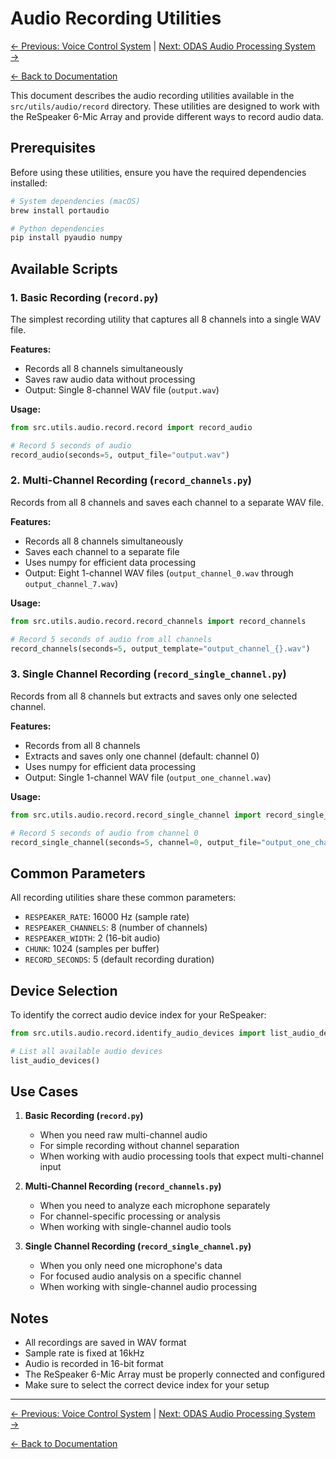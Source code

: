 # Audio Recording Utilities

[← Previous: Voice Control System](voice_control_system.md) | [Next: ODAS Audio Processing System →](../odas/odas_audio_processing.md)

[← Back to Documentation](../README.md)

This document describes the audio recording utilities available in the `src/utils/audio/record` directory. These utilities are designed to work with the ReSpeaker 6-Mic Array and provide different ways to record audio data.

## Prerequisites

Before using these utilities, ensure you have the required dependencies installed:

```bash
# System dependencies (macOS)
brew install portaudio

# Python dependencies
pip install pyaudio numpy
```

## Available Scripts

### 1. Basic Recording (`record.py`)

The simplest recording utility that captures all 8 channels into a single WAV file.

**Features:**
- Records all 8 channels simultaneously
- Saves raw audio data without processing
- Output: Single 8-channel WAV file (`output.wav`)

**Usage:**
```python
from src.utils.audio.record.record import record_audio

# Record 5 seconds of audio
record_audio(seconds=5, output_file="output.wav")
```

### 2. Multi-Channel Recording (`record_channels.py`)

Records from all 8 channels and saves each channel to a separate WAV file.

**Features:**
- Records all 8 channels simultaneously
- Saves each channel to a separate file
- Uses numpy for efficient data processing
- Output: Eight 1-channel WAV files (`output_channel_0.wav` through `output_channel_7.wav`)

**Usage:**
```python
from src.utils.audio.record.record_channels import record_channels

# Record 5 seconds of audio from all channels
record_channels(seconds=5, output_template="output_channel_{}.wav")
```

### 3. Single Channel Recording (`record_single_channel.py`)

Records from all 8 channels but extracts and saves only one selected channel.

**Features:**
- Records from all 8 channels
- Extracts and saves only one channel (default: channel 0)
- Uses numpy for efficient data processing
- Output: Single 1-channel WAV file (`output_one_channel.wav`)

**Usage:**
```python
from src.utils.audio.record.record_single_channel import record_single_channel

# Record 5 seconds of audio from channel 0
record_single_channel(seconds=5, channel=0, output_file="output_one_channel.wav")
```

## Common Parameters

All recording utilities share these common parameters:

- `RESPEAKER_RATE`: 16000 Hz (sample rate)
- `RESPEAKER_CHANNELS`: 8 (number of channels)
- `RESPEAKER_WIDTH`: 2 (16-bit audio)
- `CHUNK`: 1024 (samples per buffer)
- `RECORD_SECONDS`: 5 (default recording duration)

## Device Selection

To identify the correct audio device index for your ReSpeaker:

```python
from src.utils.audio.record.identify_audio_devices import list_audio_devices

# List all available audio devices
list_audio_devices()
```

## Use Cases

1. **Basic Recording (`record.py`)**
   - When you need raw multi-channel audio
   - For simple recording without channel separation
   - When working with audio processing tools that expect multi-channel input

2. **Multi-Channel Recording (`record_channels.py`)**
   - When you need to analyze each microphone separately
   - For channel-specific processing or analysis
   - When working with single-channel audio tools

3. **Single Channel Recording (`record_single_channel.py`)**
   - When you only need one microphone's data
   - For focused audio analysis on a specific channel
   - When working with single-channel audio processing

## Notes

- All recordings are saved in WAV format
- Sample rate is fixed at 16kHz
- Audio is recorded in 16-bit format
- The ReSpeaker 6-Mic Array must be properly connected and configured
- Make sure to select the correct device index for your setup

---

[← Previous: Voice Control System](voice_control_system.md) | [Next: ODAS Audio Processing System →](../odas/odas_audio_processing.md)

[← Back to Documentation](../README.md)
